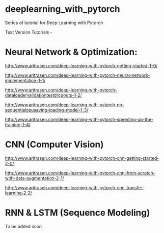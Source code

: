 # deeplearning_with_pytorch

Series of tutorial for Deep Learning with Pytorch

Text Version Tutorials - 

# Neural Network & Optimization:

http://www.aritrasen.com/deep-learning-with-pytorch-getting-started-1-0/

http://www.aritrasen.com/deep-learning-with-pytorch-neural-network-implementation-1-1/

http://www.aritrasen.com/deep-learning-with-pytorch-dataloadervalidationtestdropouts-1-2/

http://www.aritrasen.com/deep-learning-with-pytorch-nn-sequentialgpusaving-loading-model-1-3/

http://www.aritrasen.com/deep-learning-with-pytorch-speeding-up-the-training-1-4/

# CNN (Computer Vision)

http://www.aritrasen.com/deep-learning-with-pytorch-cnn-getting-started-2-0/

http://www.aritrasen.com/deep-learning-with-pytorch-cnn-from-scratch-with-data-augmentation-2-1/

http://www.aritrasen.com/deep-learning-with-pytorch-cnn-transfer-learning-2-2/

# RNN & LSTM (Sequence Modeling)

To be added soon
